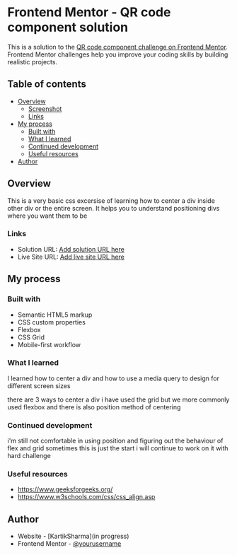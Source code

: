 # Frontend Mentor - QR code component solution

This is a solution to the [QR code component challenge on Frontend Mentor](https://www.frontendmentor.io/challenges/qr-code-component-iux_sIO_H). Frontend Mentor challenges help you improve your coding skills by building realistic projects. 

## Table of contents

- [Overview](#overview)
  - [Screenshot](#screenshot)
  - [Links](#links)
- [My process](#my-process)
  - [Built with](#built-with)
  - [What I learned](#what-i-learned)
  - [Continued development](#continued-development)
  - [Useful resources](#useful-resources)
- [Author](#author)

## Overview
This is a very basic css excersise of learning how to center a div inside other div or the entire screen. It helps you to understand positioning divs where you want them to be

### Links

- Solution URL: [Add solution URL here](https://your-solution-url.com)
- Live Site URL: [Add live site URL here](https://your-live-site-url.com)

## My process

### Built with

- Semantic HTML5 markup
- CSS custom properties
- Flexbox
- CSS Grid
- Mobile-first workflow

### What I learned

I learned how to center a div and how to use a media query to design for different screen sizes

there are 3 ways to center a div i have used the grid but we more commonly used flexbox and there is also position method of centering

### Continued development

i'm still not comfortable in using position and figuring out the behaviour of flex and grid sometimes this is just the start i will continue to work on it with hard challenge

### Useful resources

- https://www.geeksforgeeks.org/
- https://www.w3schools.com/css/css_align.asp

## Author

- Website - [KartikSharma](in progress)
- Frontend Mentor - [@yourusername](https://www.frontendmentor.io/profile/kartik010)

